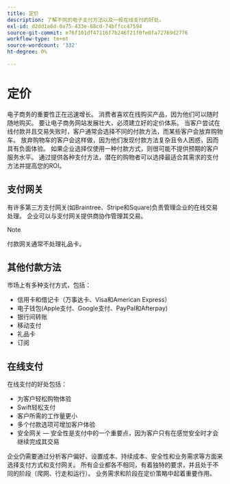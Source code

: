 ```yaml
---
title: 定价
description: 了解不同的电子支付方法以及一般在线支付的好处。
exl-id: d2dd1a6d-0a75-433e-88cd-74bffcc47594
source-git-commit: e76f101df47116f7b246f21f0fe0fa72769d2776
workflow-type: tm+mt
source-wordcount: '332'
ht-degree: 0%

---
```


# 定价

电子商务的重要性正在迅速增长。 消费者喜欢在线购买产品，因为他们可以随时随地购买。 要让电子商务网站发展壮大，必须建立好的定价体系。 当客户尝试在线付款并且交易失败时，客户通常会选择不同的付款方法，而某些客户会放弃购物车。 放弃购物车的客户会这样做，因为他们发现付款方法复杂且令人困惑，因而具有负面体验。 如果企业选择仅使用一种付款方式，则很可能不提供预期的客户服务水平。 通过提供各种支付方法，潜在的购物者可以选择最适合其需求的支付方法并提高您的ROI。

## 支付网关

有许多第三方支付网关(如Braintree、Stripe和Square)负责管理企业的在线交易处理。 企业可以与支付网关提供商协作管理其交易。

>[!NOTE]
>
>付款网关通常不处理礼品卡。

## 其他付款方法

市场上有多种支付方式，包括：

- 信用卡和借记卡（万事达卡、Visa和American Express）
- 电子钱包(Apple支付、Google支付、PayPal和Afterpay)
- 银行间转账
- 移动支付
- 礼品卡
- 订阅

## 在线支付

在线支付的好处包括：

- 为客户轻松购物体验
- Swift轻松支付
- 客户所需的工作量更小
- 多个付款选项可增加客户体验
- 安全网关 — 安全性是支付中的一个重要点，因为客户只有在感觉安全时才会继续完成其交易

企业仍需要通过分析客户偏好、设置成本、持续成本、安全性和业务需求等方面来选择支付方式和支付网关。 所有企业都各不相同，有着独特的要求，并且处于不同的阶段（爬网、行走和运行）。 业务需求和阶段在定价策略中起着重要作用。
